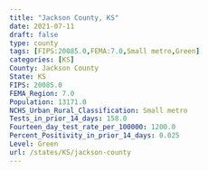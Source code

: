 ```yaml
---
title: "Jackson County, KS"
date: 2021-07-11
draft: false
type: county
tags: [FIPS:20085.0,FEMA:7.0,Small metro,Green]
categories: [KS]
County: Jackson County
State: KS
FIPS: 20085.0
FEMA_Region: 7.0
Population: 13171.0
NCHS_Urban_Rural_Classification: Small metro
Tests_in_prior_14_days: 158.0
Fourteen_day_test_rate_per_100000: 1200.0
Percent_Positivity_in_prior_14_days: 0.025
Level: Green
url: /states/KS/jackson-county
---
```



